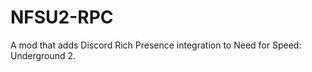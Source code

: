 # NFSU2-RPC

A mod that adds Discord Rich Presence integration to Need for Speed: Underground 2.  

